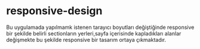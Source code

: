 # responsive-design
Bu uygulamada yapılmamk istenen tarayıcı boyutları değiştiğinde responsive bir şekilde belirli sectionların yerleri,sayfa içerisinde kapladıkları
alanlar değişmekte bu şekilde responsive bir tasarım ortaya çıkmaktadır.
